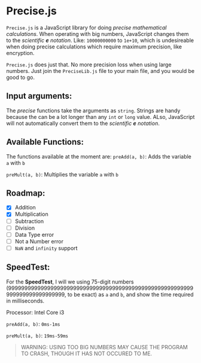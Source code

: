# Precise.js
`Precise.js` is a JavaScript library for doing _precise mathematical calculations_. When operating with big numbers, JavaScript changes them to the _scientific __e__ notation_. Like: `10000000000` to `1e+10`, which is undesireable when doing precise calculations which require maximum precision, like encryption.

`Precise.js` does just that. No more precision loss when using large numbers. Just join the `PreciseLib.js` file to your main file, and you would be good to go.

## Input arguments:
The _precise_ functions take the arguments as `string`. Strings are handy because the can be a lot longer than any `int` or `long` value. ALso, JavaScript will not automatically convert them to the _scientific __e__ notation_.

## Available Functions:
The functions available at the moment are:
`preAdd(a, b)`: Adds the variable `a` with `b`

`preMult(a, b)`: Multiplies the variable `a` with `b`

## Roadmap:
- [x] Addition
- [x] Multiplication
- [ ] Subtraction
- [ ] Division
- [ ] Data Type error
- [ ] Not a Number error
- [ ] `NaN` and `infinity` support

## SpeedTest:
For the __SpeedTest__, I will we using 75-digit numbers (999999999999999999999999999999999999999999999999999999999999999999999999999, to be exact) as `a` and `b`, and show the time required in milliseconds.

Processor: Intel Core i3

`preAdd(a, b)`: `0ms-1ms`

`preMult(a, b)`: `19ms-59ms`


> WARNING: USING TOO BIG NUMBERS MAY CAUSE THE PROGRAM TO CRASH, THOUGH IT HAS NOT OCCURED TO ME.
